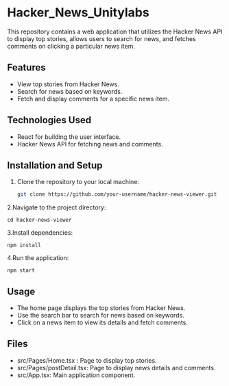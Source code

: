 # Hacker_News_Unitylabs

This repository contains a web application that utilizes the Hacker News API to display top stories, allows users to search for news, and fetches comments on clicking a particular news item.

## Features

- View top stories from Hacker News.
- Search for news based on keywords.
- Fetch and display comments for a specific news item.

## Technologies Used

- React for building the user interface.
- Hacker News API for fetching news and comments.

## Installation and Setup

1. Clone the repository to your local machine:

   ```bash
   git clone https://github.com/your-username/hacker-news-viewer.git

2.Navigate to the project directory:
 
    cd hacker-news-viewer

3.Install dependencies:

    npm install

4.Run the application:

    npm start
   
## Usage

- The home page displays the top stories from Hacker News.
- Use the search bar to search for news based on keywords.
- Click on a news item to view its details and fetch comments.

## Files

- src/Pages/Home.tsx : Page to display top stories.
- src/Pages/postDetail.tsx: Page to display news details and comments.
- src/App.tsx: Main application component.

